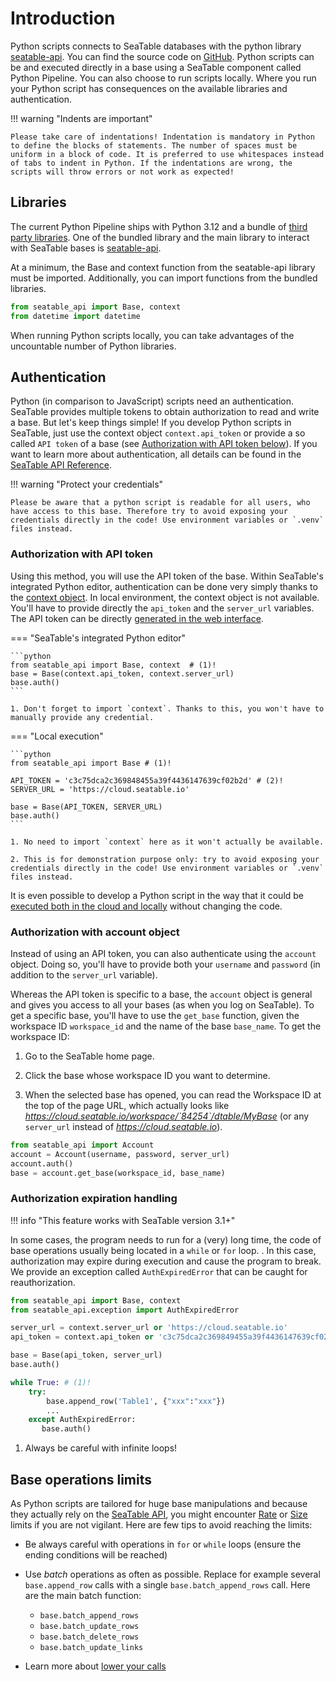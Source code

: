 # Introduction

Python scripts connects to SeaTable databases with the python library [seatable-api](https://pypi.org/project/seatable-api/). You can find the source code on [GitHub](https://github.com/seatable/seatable-api-python). Python scripts can be and executed directly in a base using a SeaTable component called Python Pipeline. You can also choose to run scripts locally. Where you run your Python script has consequences on the available libraries and authentication.

!!! warning "Indents are important"

    Please take care of indentations! Indentation is mandatory in Python to define the blocks of statements. The number of spaces must be uniform in a block of code. It is preferred to use whitespaces instead of tabs to indent in Python. If the indentations are wrong, the scripts will throw errors or not work as expected!

## Libraries

The current Python Pipeline ships with Python 3.12 and a bundle of [third party libraries](/scripts/python/common_questions/#list-of-libraries-supported-in-the-cloud-environment). One of the bundled library and the main library to interact with SeaTable bases is [seatable-api](https://github.com/seatable/seatable-api-python).

At a minimum, the Base and context function from the seatable-api library must be imported. Additionally, you can import functions from the bundled libraries.

```python
from seatable_api import Base, context
from datetime import datetime
```

When running Python scripts locally, you can take advantages of the uncountable number of Python libraries. 

## Authentication

Python (in comparison to JavaScript) scripts need an authentication. SeaTable provides multiple tokens to obtain authorization to read and write a base. But let's keep things simple! If you develop Python scripts in SeaTable, just use the context object `context.api_token` or provide a so called `API token` of a base (see [Authorization with API token below](#authorization-with-api-token)). If you want to learn more about authentication, all details can be found in the [SeaTable API Reference](https://api.seatable.com/reference/authentication).

!!! warning "Protect your credentials"

    Please be aware that a python script is readable for all users, who have access to this base. Therefore try to avoid exposing your credentials directly in the code! Use environment variables or `.venv` files instead.

### Authorization with API token

Using this method, you will use the API token of the base. Within SeaTable's integrated Python editor, authentication can be done very simply thanks to the [context object](https://developer.seatable.com/scripts/python/objects/context/). In local environment, the context object is not available. You'll have to provide directly the `api_token` and the `server_url` variables. The API token can be directly [generated in the web interface](https://seatable.com/help/erzeugen-eines-api-tokens/).

=== "SeaTable's integrated Python editor"

    ```python
    from seatable_api import Base, context  # (1)!
    base = Base(context.api_token, context.server_url)
    base.auth()
    ```

    1. Don't forget to import `context`. Thanks to this, you won't have to manually provide any credential.

=== "Local execution"

    ```python
    from seatable_api import Base # (1)!

    API_TOKEN = 'c3c75dca2c369848455a39f4436147639cf02b2d' # (2)!
    SERVER_URL = 'https://cloud.seatable.io'

    base = Base(API_TOKEN, SERVER_URL)
    base.auth()
    ```

    1. No need to import `context` here as it won't actually be available.
    
    2. This is for demonstration purpose only: try to avoid exposing your credentials directly in the code! Use environment variables or `.venv` files instead.

It is even possible to develop a Python script in the way that it could be [executed both in the cloud and locally](/scripts/python/common_questions/#how-to-make-the-script-support-both-local-and-cloud-run) without changing the code.

### Authorization with account object

Instead of using an API token, you can also authenticate using the `account` object. Doing so, you'll have to provide both your `username` and `password` (in addition to the `server_url` variable). 

Whereas the API token is specific to a base, the `account` object is general and gives you access to all your bases (as when you log on SeaTable). To get a specific base, you'll have to use the `get_base` function, given the workspace ID `workspace_id` and the name of the base `base_name`. To get the workspace ID:

1. Go to the SeaTable home page.

2. Click the base whose workspace ID you want to determine.

3. When the selected base has opened, you can read the Workspace ID at the top of the page URL, which actually looks like *https://cloud.seatable.io/workspace/`84254`/dtable/MyBase* (or any `server_url` instead of *https://cloud.seatable.io*).


```python
from seatable_api import Account
account = Account(username, password, server_url)
account.auth()
base = account.get_base(workspace_id, base_name)
```

### Authorization expiration handling

!!! info "This feature works with SeaTable version 3.1+"

In some cases, the program needs to run for a (very) long time, the code of base operations usually being located in a `while` or `for` loop. . In this case, authorization may expire during execution and cause the program to break. We provide an exception called `AuthExpiredError` that can be caught for reauthorization.

```python
from seatable_api import Base, context
from seatable_api.exception import AuthExpiredError

server_url = context.server_url or 'https://cloud.seatable.io'
api_token = context.api_token or 'c3c75dca2c369849455a39f4436147639cf02b2d'

base = Base(api_token, server_url)
base.auth()

while True: # (1)!
    try:
        base.append_row('Table1', {"xxx":"xxx"})
        ...
    except AuthExpiredError:
       base.auth()
```

1. Always be careful with infinite loops!

## Base operations limits

As Python scripts are tailored for huge base manipulations and because they actually rely on the [SeaTable API](https://api.seatable.com), you might encounter [Rate](https://api.seatable.com/reference/limits#general-rate-limits) or [Size](https://api.seatable.com/reference/limits#size-limits) limits if you are not vigilant. Here are few tips to avoid reaching the limits:

- Be always careful with operations in `for` or `while` loops (ensure the ending conditions will be reached)

- Use *batch* operations as often as possible. Replace for example several `base.append_row` calls with a single `base.batch_append_rows` call. Here are the main batch function:

    - `base.batch_append_rows`
    - `base.batch_update_rows`
    - `base.batch_delete_rows`
    - `base.batch_update_links`

- Learn more about [lower your calls](https://seatable.com/api-optimization/)
